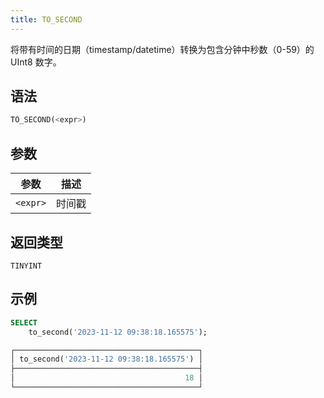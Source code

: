```yaml
---
title: TO_SECOND
---
```


将带有时间的日期（timestamp/datetime）转换为包含分钟中秒数（0-59）的 UInt8 数字。

## 语法

```sql
TO_SECOND(<expr>)
```

## 参数

| 参数      | 描述       |
|-----------|------------|
| `<expr>`  | 时间戳     |

## 返回类型

`TINYINT`

## 示例

```sql
SELECT
    to_second('2023-11-12 09:38:18.165575');

┌─────────────────────────────────────────┐
│ to_second('2023-11-12 09:38:18.165575') │
├─────────────────────────────────────────┤
│                                      18 │
└─────────────────────────────────────────┘
```